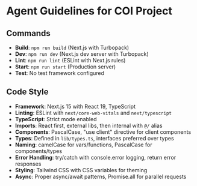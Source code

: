 # Agent Guidelines for COI Project

## Commands
- **Build**: `npm run build` (Next.js with Turbopack)
- **Dev**: `npm run dev` (Next.js dev server with Turbopack)
- **Lint**: `npm run lint` (ESLint with Next.js rules)
- **Start**: `npm run start` (Production server)
- **Test**: No test framework configured

## Code Style
- **Framework**: Next.js 15 with React 19, TypeScript
- **Linting**: ESLint with `next/core-web-vitals` and `next/typescript`
- **TypeScript**: Strict mode enabled
- **Imports**: React first, external libs, then internal with `@/` alias
- **Components**: PascalCase, "use client" directive for client components
- **Types**: Defined in `lib/types.ts`, interfaces preferred over types
- **Naming**: camelCase for vars/functions, PascalCase for components/types
- **Error Handling**: try/catch with console.error logging, return error responses
- **Styling**: Tailwind CSS with CSS variables for theming
- **Async**: Proper async/await patterns, Promise.all for parallel requests